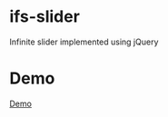 # ifs-slider
Infinite slider implemented using jQuery

# Demo
[Demo](https://kailashyogeshwar85.github.io/ifs-slider/)

